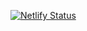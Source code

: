 [![Netlify Status](https://api.netlify.com/api/v1/badges/3cef00a5-3ee5-4e00-b7c9-d403c4925f07/deploy-status)](https://app.netlify.com/sites/rasid-website/deploys)

